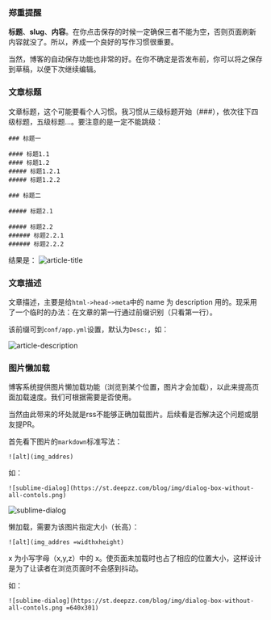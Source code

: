 ### 郑重提醒
**标题**、**slug**、**内容**。在你点击保存的时候一定确保三者不能为空，否则页面刷新内容就没了。所以，养成一个良好的写作习惯很重要。

当然，博客的自动保存功能也非常的好。在你不确定是否发布前，你可以将之保存到草稿，以便下次继续编辑。

### 文章标题
文章标题，这个可能要看个人习惯。我习惯从三级标题开始（###），依次往下四级标题，五级标题...。要注意的是一定不能跳级：
```
### 标题一

#### 标题1.1
#### 标题1.2
##### 标题1.2.1
##### 标题1.2.2

### 标题二

##### 标题2.1

##### 标题2.2
###### 标题2.2.1
###### 标题2.2.2
```

结果是：
![article-title](http://7xokm2.com1.z0.glb.clouddn.com/article-title.png)

### 文章描述
文章描述，主要是给`html->head->meta`中的 name 为 description 用的。现采用了一个临时的办法：在文章的第一行通过前缀识别（只看第一行）。

该前缀可到`conf/app.yml`设置，默认为`Desc:`，如：

![article-description](http://7xokm2.com1.z0.glb.clouddn.com/img/article-description.png)

### 图片懒加载
博客系统提供图片懒加载功能（浏览到某个位置，图片才会加载），以此来提高页面加载速度。我们可根据需要是否使用。

当然由此带来的坏处就是rss不能够正确加载图片。后续看是否解决这个问题或朋友提PR。

首先看下图片的`markdown`标准写法：
```
![alt](img_addres)
```
如：
```
![sublime-dialog](https://st.deepzz.com/blog/img/dialog-box-without-all-contols.png)
```
![sublime-dialog](https://st.deepzz.com/blog/img/dialog-box-without-all-contols.png)

懒加载，需要为该图片指定大小（长高）：
```
![alt](img_addres =widthxheight)
```

x 为小写字母（x,y,z）中的 x。使页面未加载时也占了相应的位置大小，这样设计是为了让读者在浏览页面时不会感到抖动。

如：
```
![sublime-dialog](https://st.deepzz.com/blog/img/dialog-box-without-all-contols.png =640x301)
```

